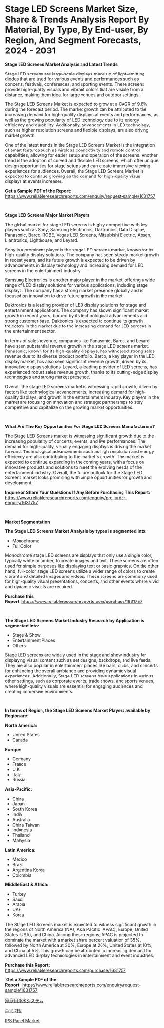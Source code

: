 <p><h1>Stage LED Screens Market Size, Share & Trends Analysis Report By Material, By Type, By End-user, By Region, And Segment Forecasts, 2024 - 2031</h1></p><p><strong>Stage LED Screens Market Analysis and Latest Trends</strong></p>
<p><p>Stage LED screens are large-scale displays made up of light-emitting diodes that are used for various events and performances such as concerts, festivals, conferences, and sporting events. These screens provide high-quality visuals and vibrant colors that are visible from a distance, making them ideal for large venues and outdoor settings.</p><p>The Stage LED Screens Market is expected to grow at a CAGR of 9.8% during the forecast period. The market growth can be attributed to the increasing demand for high-quality displays at events and performances, as well as the growing popularity of LED technology due to its energy efficiency and durability. Additionally, advancements in LED technology, such as higher resolution screens and flexible displays, are also driving market growth.</p><p>One of the latest trends in the Stage LED Screens Market is the integration of smart features such as wireless connectivity and remote control capabilities, allowing for easier setup and operation of the screens. Another trend is the adoption of curved and flexible LED screens, which offer unique design opportunities for stage setups and can create immersive viewing experiences for audiences. Overall, the Stage LED Screens Market is expected to continue growing as the demand for high-quality visual displays at events increases.</p></p>
<p><strong>Get a Sample PDF of the Report:&nbsp;</strong> <a href="https://www.reliableresearchreports.com/enquiry/request-sample/1631757">https://www.reliableresearchreports.com/enquiry/request-sample/1631757</a></p>
<p>&nbsp;</p>
<p><strong>Stage LED Screens Major Market Players</strong></p>
<p><p>The global market for stage LED screens is highly competitive with key players such as Sony, Samsung Electronics, Daktronics, Data Display, Panasonic, Barco, ROBE, Vegas LED Screens, Mitsubishi Electric, Absen, Liantronics, Lighthouse, and Leyard.</p><p>Sony is a prominent player in the stage LED screens market, known for its high-quality display solutions. The company has seen steady market growth in recent years, and its future growth is expected to be driven by advancements in display technology and increasing demand for LED screens in the entertainment industry.</p><p>Samsung Electronics is another major player in the market, offering a wide range of LED display solutions for various applications, including stage displays. The company has a strong market presence globally and is focused on innovation to drive future growth in the market.</p><p>Daktronics is a leading provider of LED display solutions for stage and entertainment applications. The company has shown significant market growth in recent years, backed by its technological advancements and strong customer base. Daktronics is expected to continue its growth trajectory in the market due to the increasing demand for LED screens in the entertainment sector.</p><p>In terms of sales revenue, companies like Panasonic, Barco, and Leyard have seen substantial revenue growth in the stage LED screens market. Panasonic, known for its high-quality displays, has witnessed strong sales revenue due to its diverse product portfolio. Barco, a key player in the LED display market, has also seen significant revenue growth, driven by its innovative display solutions. Leyard, a leading provider of LED screens, has experienced robust sales revenue growth, thanks to its cutting-edge display technologies and strong market presence.</p><p>Overall, the stage LED screens market is witnessing rapid growth, driven by factors like technological advancements, increasing demand for high-quality displays, and growth in the entertainment industry. Key players in the market are focusing on innovation and strategic partnerships to stay competitive and capitalize on the growing market opportunities.</p></p>
<p>&nbsp;</p>
<p><strong>What Are The Key Opportunities For Stage LED Screens Manufacturers?</strong></p>
<p><p>The Stage LED Screens market is witnessing significant growth due to the increasing popularity of concerts, events, and live performances. The demand for high-quality, visually engaging displays is driving the market forward. Technological advancements such as high resolution and energy efficiency are also contributing to the market's growth. The market is expected to continue expanding in the coming years, with a focus on innovative products and solutions to meet the evolving needs of the entertainment industry. Overall, the future outlook for the Stage LED Screens market looks promising with ample opportunities for growth and development.</p></p>
<p><strong>Inquire or Share Your Questions If Any Before Purchasing This Report:</strong> <a href="https://www.reliableresearchreports.com/enquiry/pre-order-enquiry/1631757">https://www.reliableresearchreports.com/enquiry/pre-order-enquiry/1631757</a></p>
<p>&nbsp;</p>
<p><strong>Market Segmentation</strong></p>
<p><strong>The Stage LED Screens Market Analysis by types is segmented into:</strong></p>
<p><ul><li>Monochrome</li><li>Full Color</li></ul></p>
<p><p>Monochrome stage LED screens are displays that only use a single color, typically white or amber, to create images and text. These screens are often used for simple purposes like displaying text or basic graphics. On the other hand, full-color stage LED screens utilize a wider range of colors to create vibrant and detailed images and videos. These screens are commonly used for high-quality visual presentations, concerts, and other events where vivid and dynamic visuals are required.</p></p>
<p><strong>Purchase this Report:&nbsp;</strong><a href="https://www.reliableresearchreports.com/purchase/1631757">https://www.reliableresearchreports.com/purchase/1631757</a></p>
<p>&nbsp;</p>
<p><strong>The Stage LED Screens Market Industry Research by Application is segmented into:</strong></p>
<p><ul><li>Stage & Show</li><li>Entertainment Places</li><li>Others</li></ul></p>
<p><p>Stage LED screens are widely used in the stage and show industry for displaying visual content such as set designs, backdrops, and live feeds. They are also popular in entertainment places like bars, clubs, and concerts for enhancing the overall ambiance and providing dynamic visual experiences. Additionally, Stage LED screens have applications in various other settings, such as corporate events, trade shows, and sports venues, where high-quality visuals are essential for engaging audiences and creating immersive environments.</p></p>
<p>&nbsp;</p>
<p><strong>In terms of Region, the Stage LED Screens Market Players available by Region are:</strong></p>
<p>
    <p> <strong> North America: </strong>
        <ul>
            <li>United States</li>
            <li>Canada</li>
        </ul>
        </p> 
    <p> <strong> Europe: </strong>
        <ul>
            <li>Germany</li>
            <li>France</li>
            <li>U.K.</li>
            <li>Italy</li>
            <li>Russia</li>
        </ul>
        </p> 
    <p> <strong> Asia-Pacific: </strong>
        <ul>
            <li>China</li>
            <li>Japan</li>
            <li>South Korea</li>
            <li>India</li>
            <li>Australia</li>
            <li>China Taiwan</li>
            <li>Indonesia</li>
            <li>Thailand</li>
            <li>Malaysia</li>
        </ul>
        </p> 
    <p> <strong> Latin America: </strong>
        <ul>
            <li>Mexico</li>
            <li>Brazil</li>
            <li>Argentina Korea</li>
            <li>Colombia</li>
        </ul>
        </p> 
    <p> <strong> Middle East & Africa: </strong>
        <ul>
            <li>Turkey</li>
            <li>Saudi</li>
            <li>Arabia</li>
            <li>UAE</li>
            <li>Korea</li>
        </ul>
    </p>
    </p>
<p><p>The Stage LED Screens market is expected to witness significant growth in the regions of North America (NA), Asia Pacific (APAC), Europe, United States (USA), and China. Among these regions, APAC is projected to dominate the market with a market share percent valuation of 35%, followed by North America at 30%, Europe at 20%, United States at 10%, and China at 5%. This growth can be attributed to increasing demand for advanced LED display technologies in entertainment and event industries.</p></p>
<p><strong>Purchase this Report: </strong><a href="https://www.reliableresearchreports.com/purchase/1631757">https://www.reliableresearchreports.com/purchase/1631757</a></p>
<p>&nbsp;<strong>Get a Sample PDF of the Report:&nbsp;&nbsp;</strong><a href="https://www.reliableresearchreports.com/enquiry/request-sample/1631757">https://www.reliableresearchreports.com/enquiry/request-sample/1631757</a></p>
<p><strong></strong></p>
<p><p><a href="https://github.com/wkuactfdzwizk06/Market-Research-Report-List-1/blob/main/353329612128.md">家庭用浄水システム</a></p><p><a href="https://github.com/akzkkws047661437/Market-Research-Report-List-1/blob/main/544496611391.md">손목 가방</a></p><p><a href="https://github.com/ChiragRp1/Market-Research-Report-List-4/blob/main/ips-panel-market.md">IPS Panel Market</a></p></p>